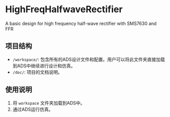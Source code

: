 # HighFreqHalfwaveRectifier
A basic design for high frequency half-wave rectifier with SMS7630 and FFR

## 项目结构

- `/workspace/`: 包含所有的ADS设计文件和配置。用户可以将此文件夹直接加载到ADS中继续进行设计和仿真。
- `/doc/`: 项目的文档说明。


## 使用说明
1. 将 `workspace` 文件夹加载到ADS中。
2. 通过ADS运行仿真。
